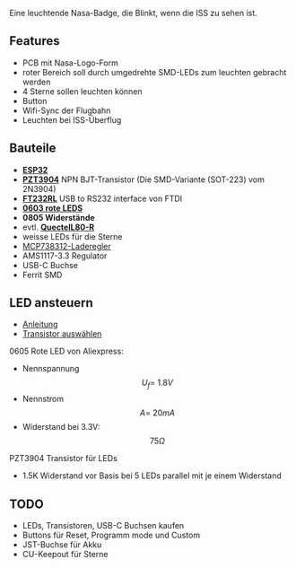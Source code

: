 Eine leuchtende Nasa-Badge, die Blinkt, wenn die ISS zu sehen ist.

## Features
- PCB mit Nasa-Logo-Form
- roter Bereich soll durch umgedrehte SMD-LEDs zum leuchten gebracht werden
- 4 Sterne sollen leuchten können
- Button
- Wifi-Sync der Flugbahn
- Leuchten bei ISS-Überflug

## Bauteile
- **[ESP32](https://www.espressif.com/sites/default/files/documentation/esp32_datasheet_en.pdf)**
- **[PZT3904](https://www.mouser.com/datasheet/2/149/2N3904-82270.pdf)** NPN BJT-Transistor (Die SMD-Variante (SOT-223) vom 2N3904)
- **[FT232RL](https://www.ftdichip.com/Support/Documents/DataSheets/ICs/DS_FT232R.pdf)** USB to RS232 interface von FTDI
- **[0603 rote LEDS](https://www.aliexpress.com/item/32886268527.html?spm=a2g0s.9042311.0.0.9b824c4dOkheNj)**
- **0805 Widerstände**
- evtl. **[QuectelL80-R](https://www.quectel.com/UploadFile/Product/Quectel_L80-R_GPS_Specification_V1.2.pdf)**
- weisse LEDs für die Sterne
- [MCP738312-Laderegler](https://cdn.sparkfun.com/assets/learn_tutorials/6/9/5/MCP738312.pdf)
- AMS1117-3.3 Regulator
- USB-C Buchse
- Ferrit SMD

## LED ansteuern
- [Anleitung](https://www.dummies.com/programming/electronics/components/electronics-components-use-a-transistor-as-a-switch/)
- [Transistor auswählen](https://www.baldengineer.com/the-best-4-transistors-to-keep-in-your-parts-kit.html)

0605 Rote LED von Aliexpress:
- Nennspannung $$U_f = ~1.8V$$
- Nennstrom $$A = ~20mA$$
- Widerstand bei 3.3V: $$75\Omega$$

PZT3904 Transistor für LEDs
- 1.5K Widerstand vor Basis bei 5 LEDs parallel mit je einem Widerstand

## TODO
- LEDs, Transistoren, USB-C Buchsen kaufen
- Buttons für Reset, Programm mode und Custom
- JST-Buchse für Akku
- CU-Keepout für Sterne